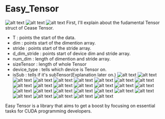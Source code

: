 # Easy_Tensor
![alt text](https://github.com/kylekim00/Easy_Tensor/blob/main/CAPSTONE/1.JPG?raw=true)
![alt text](https://github.com/kylekim00/Easy_Tensor/blob/main/CAPSTONE/2.JPG?raw=true)
![alt text](https://github.com/kylekim00/Easy_Tensor/blob/main/CAPSTONE/3.JPG?raw=true)
First, I'll explain about the fudamental Tensor struct of Cease Tensor. 
- T : points the start of the data.
- dim : points start of the dimention array.
- stride : points start of the stride array.
- d_dim_stride : points start of device dim and stride array.
- num_dim : length of dimention and stride array.
- sizeTensor : length of whole Tensor
- device_type : tells which device is Tensor on.
- isSub : tells if it's subTensor(Explanation later on.)
![alt text](https://github.com/kylekim00/Easy_Tensor/blob/main/CAPSTONE/4.JPG?raw=true)
![alt text](https://github.com/kylekim00/Easy_Tensor/blob/main/CAPSTONE/5.JPG?raw=true)
![alt text](https://github.com/kylekim00/Easy_Tensor/blob/main/CAPSTONE/6.JPG?raw=true)
![alt text](https://github.com/kylekim00/Easy_Tensor/blob/main/CAPSTONE/7.JPG?raw=true)
![alt text](https://github.com/kylekim00/Easy_Tensor/blob/main/CAPSTONE/8.JPG?raw=true)
![alt text](https://github.com/kylekim00/Easy_Tensor/blob/main/CAPSTONE/9.JPG?raw=true)
![alt text](https://github.com/kylekim00/Easy_Tensor/blob/main/CAPSTONE/10.JPG?raw=true)
![alt text](https://github.com/kylekim00/Easy_Tensor/blob/main/CAPSTONE/10.JPG?raw=true)
![alt text](https://github.com/kylekim00/Easy_Tensor/blob/main/CAPSTONE/11.JPG?raw=true)
![alt text](https://github.com/kylekim00/Easy_Tensor/blob/main/CAPSTONE/12.JPG?raw=true)
![alt text](https://github.com/kylekim00/Easy_Tensor/blob/main/CAPSTONE/13.JPG?raw=true)
![alt text](https://github.com/kylekim00/Easy_Tensor/blob/main/CAPSTONE/14.JPG?raw=true)
![alt text](https://github.com/kylekim00/Easy_Tensor/blob/main/CAPSTONE/15.JPG?raw=true)
![alt text](https://github.com/kylekim00/Easy_Tensor/blob/main/CAPSTONE/16.JPG?raw=true)
![alt text](https://github.com/kylekim00/Easy_Tensor/blob/main/CAPSTONE/17.JPG?raw=true)
![alt text](https://github.com/kylekim00/Easy_Tensor/blob/main/CAPSTONE/18.JPG?raw=true)
![alt text](https://github.com/kylekim00/Easy_Tensor/blob/main/CAPSTONE/19.JPG?raw=true)
![alt text](https://github.com/kylekim00/Easy_Tensor/blob/main/CAPSTONE/20.JPG?raw=true)
![alt text](https://github.com/kylekim00/Easy_Tensor/blob/main/CAPSTONE/21.JPG?raw=true)
![alt text](https://github.com/kylekim00/Easy_Tensor/blob/main/CAPSTONE/22.JPG?raw=true)
![alt text](https://github.com/kylekim00/Easy_Tensor/blob/main/CAPSTONE/23.JPG?raw=true)
![alt text](https://github.com/kylekim00/Easy_Tensor/blob/main/CAPSTONE/24.JPG?raw=true)
![alt text](https://github.com/kylekim00/Easy_Tensor/blob/main/CAPSTONE/25.JPG?raw=true)
![alt text](https://github.com/kylekim00/Easy_Tensor/blob/main/CAPSTONE/26.JPG?raw=true)
![alt text](https://github.com/kylekim00/Easy_Tensor/blob/main/CAPSTONE/27.JPG?raw=true)
![alt text](https://github.com/kylekim00/Easy_Tensor/blob/main/CAPSTONE/28.JPG?raw=true)
![alt text](https://github.com/kylekim00/Easy_Tensor/blob/main/CAPSTONE/29.JPG?raw=true)
![alt text](https://github.com/kylekim00/Easy_Tensor/blob/main/CAPSTONE/30.JPG?raw=true)




Easy Tensor is a library that aims to get a boost by focusing on essential tasks for CUDA programming developers.
